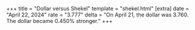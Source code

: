 +++
title = "Dollar versus Shekel"
template = "shekel.html"
[extra]
date = "April 22, 2024"
rate = "3.777"
delta = "On April 21, the dollar was 3.760. The dollar became 0.450% stronger."
+++
